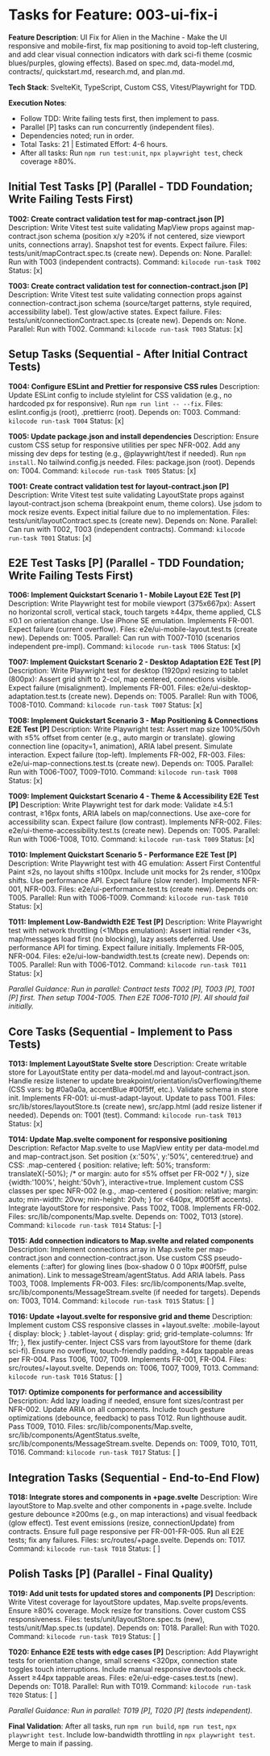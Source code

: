 # Tasks for Feature: 003-ui-fix-i

**Feature Description**: UI Fix for Alien in the Machine - Make the UI responsive and mobile-first, fix map positioning to avoid top-left clustering, and add clear visual connection indicators with dark sci-fi theme (cosmic blues/purples, glowing effects). Based on spec.md, data-model.md, contracts/, quickstart.md, research.md, and plan.md.

**Tech Stack**: SvelteKit, TypeScript, Custom CSS, Vitest/Playwright for TDD.

**Execution Notes**:
- Follow TDD: Write failing tests first, then implement to pass.
- Parallel [P] tasks can run concurrently (independent files).
- Dependencies noted; run in order.
- Total Tasks: 21 | Estimated Effort: 4-6 hours.
- After all tasks: Run `npm run test:unit`, `npx playwright test`, check coverage ≥80%.

## Initial Test Tasks [P] (Parallel - TDD Foundation; Write Failing Tests First)
  
**T002: Create contract validation test for map-contract.json [P]**
Description: Write Vitest test suite validating MapView props against map-contract.json schema (position x/y ≥20% if not centered, size viewport units, connections array). Snapshot test for events. Expect failure.
Files: tests/unit/mapContract.spec.ts (create new).
Depends on: None.
Parallel: Run with T003 (independent contracts).
Command: `kilocode run-task T002`
Status: [x]

**T003: Create contract validation test for connection-contract.json [P]**
Description: Write Vitest test suite validating connection props against connection-contract.json schema (source/target patterns, style required, accessibility label). Test glow/active states. Expect failure.
Files: tests/unit/connectionContract.spec.ts (create new).
Depends on: None.
Parallel: Run with T002.
Command: `kilocode run-task T003`
Status: [x]

## Setup Tasks (Sequential - After Initial Contract Tests)

**T004: Configure ESLint and Prettier for responsive CSS rules**
Description: Update ESLint config to include stylelint for CSS validation (e.g., no hardcoded px for responsive). Run `npm run lint -- --fix`.
Files: eslint.config.js (root), .prettierrc (root).
Depends on: T003.
Command: `kilocode run-task T004`
Status: [x]

**T005: Update package.json and install dependencies**
Description: Ensure custom CSS setup for responsive utilities per spec NFR-002. Add any missing dev deps for testing (e.g., @playwright/test if needed). Run `npm install`. No tailwind.config.js needed.
Files: package.json (root).
Depends on: T004.
Command: `kilocode run-task T005`
Status: [x]

**T001: Create contract validation test for layout-contract.json [P]**
Description: Write Vitest test suite validating LayoutState props against layout-contract.json schema (breakpoint enum, theme colors). Use jsdom to mock resize events. Expect initial failure due to no implementation.
Files: tests/unit/layoutContract.spec.ts (create new).
Depends on: None.
Parallel: Can run with T002, T003 (independent contracts).
Command: `kilocode run-task T001`
Status: [x]

## E2E Test Tasks [P] (Parallel - TDD Foundation; Write Failing Tests First)

**T006: Implement Quickstart Scenario 1 - Mobile Layout E2E Test [P]**
Description: Write Playwright test for mobile viewport (375x667px): Assert no horizontal scroll, vertical stack, touch targets ≥44px, theme applied, CLS ≤0.1 on orientation change. Use iPhone SE emulation. Implements FR-001. Expect failure (current overflow).
Files: e2e/ui-mobile-layout.test.ts (create new).
Depends on: T005.
Parallel: Can run with T007-T010 (scenarios independent pre-impl).
Command: `kilocode run-task T006`
Status: [x]

**T007: Implement Quickstart Scenario 2 - Desktop Adaptation E2E Test [P]**
Description: Write Playwright test for desktop (1920px) resizing to tablet (800px): Assert grid shift to 2-col, map centered, connections visible. Expect failure (misalignment). Implements FR-001.
Files: e2e/ui-desktop-adaptation.test.ts (create new).
Depends on: T005.
Parallel: Run with T006, T008-T010.
Command: `kilocode run-task T007`
Status: [x]

**T008: Implement Quickstart Scenario 3 - Map Positioning & Connections E2E Test [P]**
Description: Write Playwright test: Assert map size 100%/50vh with ≤5% offset from center (e.g., auto margin or translate). glowing connection line (opacity=1, animation), ARIA label present. Simulate interaction. Expect failure (top-left). Implements FR-002, FR-003.
Files: e2e/ui-map-connections.test.ts (create new).
Depends on: T005.
Parallel: Run with T006-T007, T009-T010.
Command: `kilocode run-task T008`
Status: [x]

**T009: Implement Quickstart Scenario 4 - Theme & Accessibility E2E Test [P]**
Description: Write Playwright test for dark mode: Validate ≥4.5:1 contrast, ≥16px fonts, ARIA labels on map/connections. Use axe-core for accessibility scan. Expect failure (low contrast). Implements NFR-002.
Files: e2e/ui-theme-accessibility.test.ts (create new).
Depends on: T005.
Parallel: Run with T006-T008, T010.
Command: `kilocode run-task T009`
Status: [x]

**T010: Implement Quickstart Scenario 5 - Performance E2E Test [P]**
Description: Write Playwright test with 4G emulation: Assert First Contentful Paint ≤2s, no layout shifts ≤100px. Include unit mocks for 2s render, ≤100px shifts. Use performance API. Expect failure (slow render). Implements NFR-001, NFR-003.
Files: e2e/ui-performance.test.ts (create new).
Depends on: T005.
Parallel: Run with T006-T009.
Command: `kilocode run-task T010`
Status: [x]

**T011: Implement Low-Bandwidth E2E Test [P]**
Description: Write Playwright test with network throttling (<1Mbps emulation): Assert initial render <3s, map/messages load first (no blocking), lazy assets deferred. Use performance API for timing. Expect failure initially. Implements FR-005, NFR-004.
Files: e2e/ui-low-bandwidth.test.ts (create new).
Depends on: T005.
Parallel: Run with T006-T012.
Command: `kilocode run-task T011`
Status: [x]

*Parallel Guidance: Run in parallel: Contract tests T002 [P], T003 [P], T001 [P] first. Then setup T004-T005. Then E2E T006-T010 [P]. All should fail initially.*

## Core Tasks (Sequential - Implement to Pass Tests)

**T013: Implement LayoutState Svelte store**
Description: Create writable store for LayoutState entity per data-model.md and layout-contract.json. Handle resize listener to update breakpoint/orientation/isOverflowing/theme (CSS vars: bg #0a0a0a, accentBlue #00f5ff, etc.). Validate schema in store init. Implements FR-001: ui-must-adapt-layout. Update to pass T001.
Files: src/lib/stores/layoutStore.ts (create new), src/app.html (add resize listener if needed).
Depends on: T001 (test).
Command: `kilocode run-task T013`
Status: [x]

**T014: Update Map.svelte component for responsive positioning**
Description: Refactor Map.svelte to use MapView entity per data-model.md and map-contract.json. Set position {x:'50%', y:'50%', centered:true} and CSS: .map-centered { position: relative; left: 50%; transform: translateX(-50%); /* or margin: auto for ≤5% offset per FR-002 */ }, size {width:'100%', height:'50vh'}, interactive=true. Implement custom CSS classes per spec NFR-002 (e.g., .map-centered { position: relative; margin: auto; min-width: 20vw; min-height: 20vh; } for <640px, #00f5ff accents). Integrate layoutStore for responsive. Pass T002, T008. Implements FR-002.
Files: src/lib/components/Map.svelte.
Depends on: T002, T013 (store).
Command: `kilocode run-task T014`
Status: [-]

**T015: Add connection indicators to Map.svelte and related components**
Description: Implement connections array in Map.svelte per map-contract.json and connection-contract.json. Use custom CSS pseudo-elements (::after) for glowing lines (box-shadow 0 0 10px #00f5ff, pulse animation). Link to messageStream/agentStatus. Add ARIA labels. Pass T003, T008. Implements FR-003.
Files: src/lib/components/Map.svelte, src/lib/components/MessageStream.svelte (if needed for targets).
Depends on: T003, T014.
Command: `kilocode run-task T015`
Status: [ ]

**T016: Update +layout.svelte for responsive grid and theme**
Description: Implement custom CSS responsive classes in +layout.svelte: .mobile-layout { display: block; } .tablet-layout { display: grid; grid-template-columns: 1fr 1fr; }, flex justify-center. Inject CSS vars from layoutStore for theme (dark sci-fi). Ensure no overflow, touch-friendly padding, ≥44px tappable areas per FR-004. Pass T006, T007, T009. Implements FR-001, FR-004.
Files: src/routes/+layout.svelte.
Depends on: T006, T007, T009, T013.
Command: `kilocode run-task T016`
Status: [ ]

**T017: Optimize components for performance and accessibility**
Description: Add lazy loading if needed, ensure font sizes/contrast per NFR-002. Update ARIA on all components. Include touch gesture optimizations (debounce, feedback) to pass T012. Run lighthouse audit. Pass T009, T010.
Files: src/lib/components/Map.svelte, src/lib/components/AgentStatus.svelte, src/lib/components/MessageStream.svelte.
Depends on: T009, T010, T011, T016.
Command: `kilocode run-task T017`
Status: [ ]

## Integration Tasks (Sequential - End-to-End Flow)

**T018: Integrate stores and components in +page.svelte**
Description: Wire layoutStore to Map.svelte and other components in +page.svelte. Include gesture debounce ≥200ms (e.g., on map interactions) and visual feedback (glow effect). Test event emissions (resize, connectionUpdate) from contracts. Ensure full page responsive per FR-001-FR-005. Run all E2E tests; fix any failures.
Files: src/routes/+page.svelte.
Depends on: T017.
Command: `kilocode run-task T018`
Status: [ ]

## Polish Tasks [P] (Parallel - Final Quality)

**T019: Add unit tests for updated stores and components [P]**
Description: Write Vitest coverage for layoutStore updates, Map.svelte props/events. Ensure ≥80% coverage. Mock resize for transitions. Cover custom CSS responsiveness.
Files: tests/unit/layoutStore.spec.ts (new), tests/unit/Map.spec.ts (update).
Depends on: T018.
Parallel: Run with T020.
Command: `kilocode run-task T019`
Status: [ ]

**T020: Enhance E2E tests with edge cases [P]**
Description: Add Playwright tests for orientation change, small screens <320px, connection state toggles touch interruptions. Include manual responsive devtools check. Assert ≥44px tappable areas.
Files: e2e/ui-edge-cases.test.ts (new).
Depends on: T018.
Parallel: Run with T019.
Command: `kilocode run-task T020`
Status: [ ]

*Parallel Guidance: Run in parallel: T019 [P], T020 [P] (tests independent).*

**Final Validation**: After all tasks, run `npm run build`, `npm run test`, `npx playwright test`. Include low-bandwidth throttling in `npx playwright test`. Merge to main if passing.